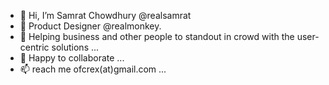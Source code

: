 - 👋 Hi, I’m Samrat Chowdhury @realsamrat
- 👀 Product Designer @realmonkey.
- 🌱 Helping business and other people to standout in crowd with the user-centric solutions ...
- 💞️ Happy to collaborate ...
- 📫 reach me ofcrex(at)gmail.com ...

<!---
comment
--->
